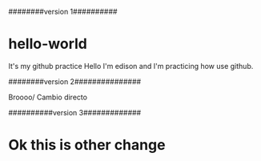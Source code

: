 ########version 1##########
# hello-world
It's my github practice
Hello I'm edison and I'm practicing how use github. 

########version 2###############

Broooo/ Cambio directo 

##########version 3#############

# Ok this is other change 
